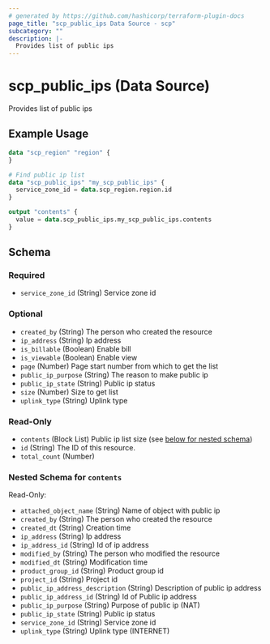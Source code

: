 ```yaml
---
# generated by https://github.com/hashicorp/terraform-plugin-docs
page_title: "scp_public_ips Data Source - scp"
subcategory: ""
description: |-
  Provides list of public ips
---
```


# scp_public_ips (Data Source)

Provides list of public ips

## Example Usage

```terraform
data "scp_region" "region" {
}

# Find public ip list
data "scp_public_ips" "my_scp_public_ips" {
  service_zone_id = data.scp_region.region.id
}

output "contents" {
  value = data.scp_public_ips.my_scp_public_ips.contents
}
```

<!-- schema generated by tfplugindocs -->
## Schema

### Required

- `service_zone_id` (String) Service zone id

### Optional

- `created_by` (String) The person who created the resource
- `ip_address` (String) Ip address
- `is_billable` (Boolean) Enable bill
- `is_viewable` (Boolean) Enable view
- `page` (Number) Page start number from which to get the list
- `public_ip_purpose` (String) The reason to make public ip
- `public_ip_state` (String) Public ip status
- `size` (Number) Size to get list
- `uplink_type` (String) Uplink type

### Read-Only

- `contents` (Block List) Public ip list size (see [below for nested schema](#nestedblock--contents))
- `id` (String) The ID of this resource.
- `total_count` (Number)

<a id="nestedblock--contents"></a>
### Nested Schema for `contents`

Read-Only:

- `attached_object_name` (String) Name of object with public ip
- `created_by` (String) The person who created the resource
- `created_dt` (String) Creation time
- `ip_address` (String) Ip address
- `ip_address_id` (String) Id of ip address
- `modified_by` (String) The person who modified the resource
- `modified_dt` (String) Modification time
- `product_group_id` (String) Product group id
- `project_id` (String) Project id
- `public_ip_address_description` (String) Description of public ip address
- `public_ip_address_id` (String) Id of Public ip address
- `public_ip_purpose` (String) Purpose of public ip (NAT)
- `public_ip_state` (String) Public ip status
- `service_zone_id` (String) Service zone id
- `uplink_type` (String) Uplink type (INTERNET)


